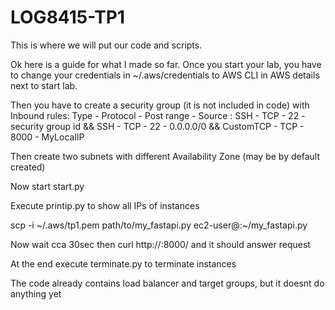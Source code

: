 # LOG8415-TP1
This is where we will put our code and scripts.

Ok here is a guide for what I made so far.
Once you start your lab, you have to change your credentials in ~/.aws/credentials to AWS CLI in AWS details next to start lab. 

Then you have to create a security group (it is not included in code) with Inbound rules:
Type - Protocol - Post range - Source : 
SSH - TCP - 22 -  security group id &&
SSH - TCP - 22 -  0.0.0.0/0 &&
CustomTCP - TCP - 8000 - MyLocalIP

Then  create two subnets with different Availability Zone (may be by default created)

Now start start.py

Execute printip.py to show all IPs of instances

scp -i ~/.aws/tp1.pem path/to/my_fastapi.py ec2-user@<IP of instance>:~/my_fastapi.py

Now wait cca 30sec then
curl http://<IP of instance>:8000/
and it should answer request

At the end execute terminate.py to terminate instances

The code already contains load balancer and target groups, but it doesnt do anything yet

